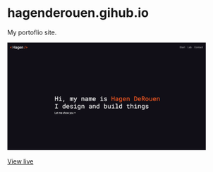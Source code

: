 # hagenderouen.gihub.io
My portoflio site.

<img src="./assets/images/site-screenshot.png" style="width:450px">

[View live](https://hagenderouen.github.io/)
